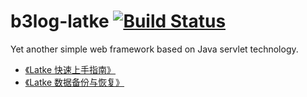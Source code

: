 b3log-latke [![Build Status](https://travis-ci.org/b3log/b3log-latke.png?branch=master)](https://travis-ci.org/b3log/b3log-latke)
===========

Yet another simple web framework based on Java servlet technology.

* [《Latke 快速上手指南》](http://dwz.cn/a4E1G)
* [《Latke 数据备份与恢复》](https://docs.google.com/document/d/1IQkkUuaCPNHc_Wjw_5mNwPKUX8TpkAGCGqUaAErOTLo/edit?usp=sharing)
